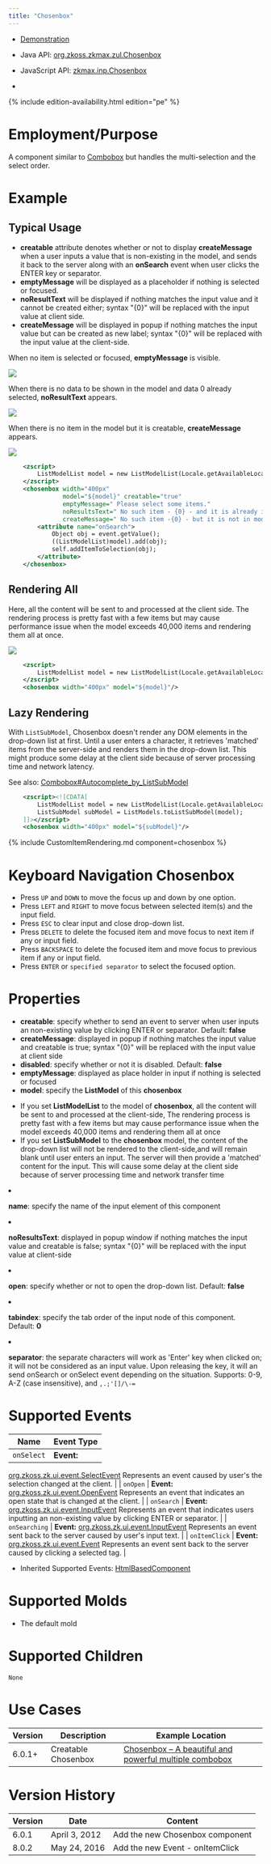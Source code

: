 ```yaml
---
title: "Chosenbox"
---
```



- [Demonstration](https://www.zkoss.org/zkdemo/zk_pe_and_ee/combobox_chosenbox)
- Java API: [org.zkoss.zkmax.zul.Chosenbox](https://www.zkoss.org/javadoc/latest/zk/org/zkoss/zkmax/zul/Chosenbox.html)
- JavaScript API:
  [zkmax.inp.Chosenbox](https://www.zkoss.org/javadoc/latest/jsdoc/classes/zkmax.inp.Chosenbox.html)

- <!--REQUIRED ZK EDITION: PE -->
{% include edition-availability.html edition="pe" %}

# Employment/Purpose

A component similar to [ Combobox]({{site.baseurl}}/zk_component_ref/combobox) but handles
the multi-selection and the select order.

# Example

## Typical Usage

- <b>creatable</b> attribute denotes whether or not to display
  <b>createMessage</b> when a user inputs a value that is non-existing
  in the model, and sends it back to the server along with an
  <b>onSearch</b> event when user clicks the ENTER key or separator.
- <b>emptyMessage</b> will be displayed as a placeholder if nothing is
  selected or focused.
- <b>noResultText</b> will be displayed if nothing matches the input
  value and it cannot be created either; syntax "{0}" will be replaced
  with the input value at client side.
- <b>createMessage</b> will be displayed in popup if nothing matches the
  input value but can be created as new label; syntax "{0}" will be
  replaced with the input value at the client-side.

When no item is selected or focused, <b>emptyMessage</b> is visible.

![](/zk_component_ref/images/CompREF_Chosenbox_msgEx_01.png)

When there is no data to be shown in the model and data 0 already
selected, <b>noResultText</b> appears.

![](/zk_component_ref/images/CompREF_Chosenbox_msgEx_02.png)

When there is no item in the model but it is creatable,
<b>createMessage</b> appears.

![](/zk_component_ref/images/CompREF_Chosenbox_msgEx_03.png)

```xml
    <zscript>
        ListModelList model = new ListModelList(Locale.getAvailableLocales());
    </zscript>
    <chosenbox width="400px"
               model="${model}" creatable="true"
               emptyMessage=" Please select some items."
               noResultsText=" No such item - {0} - and it is already in the model."
               createMessage=" No such item -{0} - but it is not in model either, you can try to create it.">
        <attribute name="onSearch">
            Object obj = event.getValue();
            ((ListModelList)model).add(obj);
            self.addItemToSelection(obj);
        </attribute>
    </chosenbox>
```

## Rendering All

Here, all the content will be sent to and processed at the client side.
The rendering process is pretty fast with a few items but may cause
performance issue when the model exceeds 40,000 items and rendering them
all at once.

![](/zk_component_ref/images/CompREF_Chosenbox_01.png)

```xml
    <zscript>
        ListModelList model = new ListModelList(Locale.getAvailableLocales());
    </zscript>
    <chosenbox width="400px" model="${model}"/>
```

## Lazy Rendering

With `ListSubModel`, Chosenbox doesn't render any DOM elements in the
drop-down list at first. Until a user enters a character, it retrieves
'matched' items from the server-side and renders them in the drop-down
list. This might produce some delay at the client side because of server
processing time and network latency.

See also:
[Combobox#Autocomplete_by_ListSubModel]({{site.baseurl}}/zk_component_ref/combobox#Autocomplete_by_ListSubModel)

```xml
    <zscript><![CDATA[
        ListModelList model = new ListModelList(Locale.getAvailableLocales());
        ListSubModel subModel = ListModels.toListSubModel(model);
    ]]></zscript>
    <chosenbox width="400px" model="${subModel}"/>
```

{% include   CustomItemRendering.md component=chosenbox %}

# Keyboard Navigation Chosenbox

- Press `UP` and `DOWN` to move the focus up and down by one option.
- Press `LEFT` and `RIGHT` to move focus between selected item(s) and
  the input field.
- Press `ESC` to clear input and close drop-down list.
- Press `DELETE` to delete the focused item and move focus to next item
  if any or input field.
- Press `BACKSPACE` to delete the focused item and move focus to
  previous item if any or input field.
- Press `ENTER` or `specified separator` to select the focused option.

# Properties

- **creatable**: specify whether to send an event to server when user
  inputs an non-existing value by clicking ENTER or separator. Default:
  **false**
- **createMessage**: displayed in popup if nothing matches the input
  value and creatable is true; syntax "{0}" will be replaced with the
  input value at client side
- **disabled**: specify whether or not it is disabled. Default:
  **false**
- **emptyMessage**: displayed as place holder in input if nothing is
  selected or focused
- **model**: specify the <b>ListModel</b> of this <b>chosenbox</b>

<!-- -->

- If you set <b>ListModelList</b> to the model of <b>chosenbox</b>, all
  the content will be sent to and processed at the client-side, The
  rendering process is pretty fast with a few items but may cause
  performance issue when the model exceeds 40,000 items and rendering
  them all at once
- If you set <b>ListSubModel</b> to the <b>chosenbox</b> model, the
  content of the drop-down list will not be rendered to the
  client-side,and will remain blank until user enters an input. The
  server will then provide a 'matched' content for the input. This will
  cause some delay at the client side because of server processing time
  and network transfer time

<li>

**name**: specify the name of the input element of this component

</li>
<li>

**noResultsText**: displayed in popup window if nothing matches the
input value and creatable is false; syntax "{0}" will be replaced with
the input value at client-side

</li>
<li>

**open**: specify whether or not to open the drop-down list. Default:
**false**

</li>
<li>

**tabindex**: specify the tab order of the input node of this component.
Default: **0**

</li>
<li>

**separator**: the separate characters will work as 'Enter' key when
clicked on; it will not be considered as an input value. Upon releasing
the key, it will an send onSearch or onSelect event depending on the
situation. Supports: 0-9, A-Z (case insensitive), and `,.;'[]/\-=`

</li>
</ul>

# Supported Events

| Name | Event Type |
|---|---|
| `onSelect` | <strong>Event:</strong>
[org.zkoss.zk.ui.event.SelectEvent](https://www.zkoss.org/javadoc/latest/zk/org/zkoss/zk/ui/event/SelectEvent.html)
Represents an event caused by user's the selection changed at the
client. |
| `onOpen` | <strong>Event:</strong>
[org.zkoss.zk.ui.event.OpenEvent](https://www.zkoss.org/javadoc/latest/zk/org/zkoss/zk/ui/event/OpenEvent.html)
Represents an event that indicates an open state that is changed at
the client. |
| `onSearch` | <strong>Event:</strong>
[org.zkoss.zk.ui.event.InputEvent](https://www.zkoss.org/javadoc/latest/zk/org/zkoss/zk/ui/event/InputEvent.html)
Represents an event that indicates users inputting an non-existing
value by clicking ENTER or separator. |
| `onSearching` | <strong>Event:</strong>
[org.zkoss.zk.ui.event.InputEvent](https://www.zkoss.org/javadoc/latest/zk/org/zkoss/zk/ui/event/InputEvent.html)
Represents an event sent back to the server caused by user's input
text. |
| `onItemClick` | <strong>Event:</strong>
[org.zkoss.zk.ui.event.Event](https://www.zkoss.org/javadoc/latest/zk/org/zkoss/zk/ui/event/Event.html)
Represents an event sent back to the server caused by clicking a
selected tag. |

- Inherited Supported Events: [ HtmlBasedComponent]({{site.baseurl}}/zk_component_ref/htmlbasedcomponent#Supported_Events)

# Supported Molds

- The default mold

# Supported Children

`None`

# Use Cases

| Version | Description         | Example Location                                                                                                                                                                               |
|---------|---------------------|------------------------------------------------------------------------------------------------------------------------------------------------------------------------------------------------|
| 6.0.1+  | Creatable Chosenbox | [Chosenbox – A beautiful and powerful multiple combobox](http://blog.zkoss.org/index.php/2012/02/09/zk-6-0-new-feature-highlight-part-4-chosenbox-a-beautiful-and-powerful-multiple-combobox/) |

# Version History



| Version | Date          | Content                         |
|---------|---------------|---------------------------------|
| 6.0.1   | April 3, 2012 | Add the new Chosenbox component |
| 8.0.2   | May 24, 2016  | Add the new Event - onItemClick |


